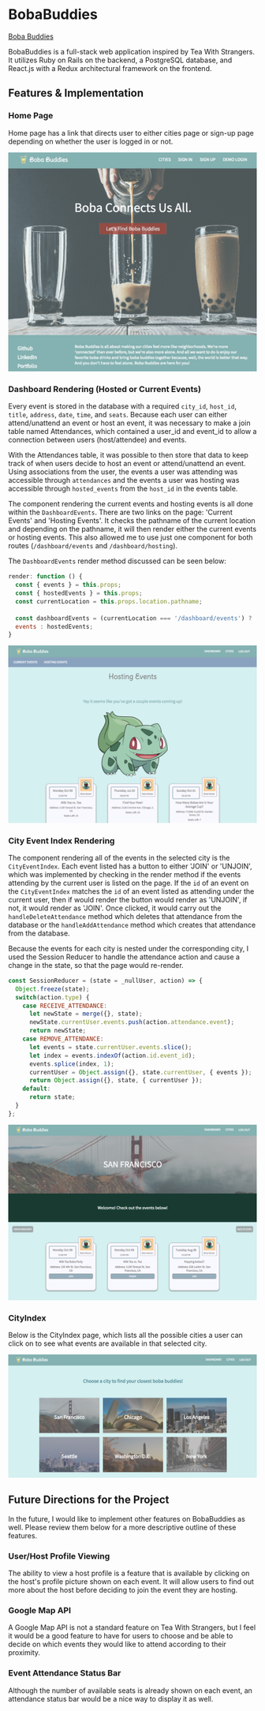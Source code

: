 # BobaBuddies

[Boba Buddies][heroku]

[heroku]: https://bobabuddies.herokuapp.com/#/

BobaBuddies is a full-stack web application inspired by Tea With Strangers. It utilizes Ruby on Rails on the backend, a PostgreSQL database, and React.js with a Redux architectural framework on the frontend.  

## Features & Implementation

### Home Page

Home page has a link that directs user to either cities page or sign-up page depending on whether the user is logged in or not.

![image of home page](docs/wireframes/homepage.png)

### Dashboard Rendering (Hosted or Current Events)

Every event is stored in the database with a required `city_id`, `host_id`, `title`, `address`, `date`, `time`, and `seats`. Because each user can either attend/unattend an event or host an event, it was necessary to make a join table named Attendances, which contained a user_id and event_id to allow a connection between users (host/attendee) and events.

With the Attendances table, it was possible to then store that data to keep track of when users decide to host an event or attend/unattend an event. Using associations from the user, the events a user was attending was accessible through `attendances` and the events a user was hosting was accessible through `hosted_events` from the `host_id` in the events table.

The component rendering the current events and hosting events is all done within the `DashboardEvents`. There are two links on the page: 'Current Events' and 'Hosting Events'. It checks the pathname of the current location and depending on the pathname, it will then render either the current events or hosting events. This also allowed me to use just one component for both routes (`/dashboard/events` and `/dashboard/hosting`).

The `DashboardEvents` render method discussed can be seen below:

```javascript
render: function () {
  const { events } = this.props;
  const { hostedEvents } = this.props;
  const currentLocation = this.props.location.pathname;

  const dashboardEvents = (currentLocation === '/dashboard/events') ?
  events : hostedEvents;
}
```
![image of dashboard events](docs/wireframes/dashboard.png)

### City Event Index Rendering

The component rendering all of the events in the selected city is the `CityEventIndex`. Each event listed has a button to either 'JOIN' or 'UNJOIN', which was implemented by checking in the render method if the events attending by the current user is listed on the page. If the `id` of an event on the `CityEventIndex` matches the `id` of an event listed as attending under the current user, then if would render the button would render as 'UNJOIN', if not, it would render as 'JOIN'. Once clicked, it would carry out the `handleDeleteAttendance` method which deletes that attendance from the database or the `handleAddAttendance` method which creates that attendance from the database.

Because the events for each city is nested under the corresponding city, I used the Session Reducer to handle the attendance action and cause a change in the state, so that the page would re-render.

```javascript
const SessionReducer = (state = _nullUser, action) => {
  Object.freeze(state);
  switch(action.type) {
    case RECEIVE_ATTENDANCE:
      let newState = merge({}, state);
      newState.currentUser.events.push(action.attendance.event);
      return newState;
    case REMOVE_ATTENDANCE:
      let events = state.currentUser.events.slice();
      let index = events.indexOf(action.id.event_id);
      events.splice(index, 1);
      currentUser = Object.assign({}, state.currentUser, { events });
      return Object.assign({}, state, { currentUser });
    default:
      return state;
  }
};
```
<!--
For the `handleDeleteAttendance` method, the `id` of the event to delete is passed in instead of the attendance because it allowed me to easily have all of the information about the event, providing me with a way to easily edit the number of seats in the event as well. -->


![CityEventIndex](docs/wireframes/CityEventIndex.png)

### CityIndex

Below is the CityIndex page, which lists all the possible cities a user can click on to see what events are available in that selected city.

![CityIndex](docs/wireframes/CityIndex.png)

## Future Directions for the Project

In the future, I would like to implement other features on BobaBuddies as well. Please review them below for a more descriptive outline of these features.

### User/Host Profile Viewing

The ability to view a host profile is a feature that is available by clicking on the host's profile picture shown on each event.
It will allow users to find out more about the host before deciding to join the event they are hosting.

### Google Map API

A Google Map API is not a standard feature on Tea With Strangers, but I feel it would be a good feature to have for users to choose and be able to decide on which events they would like to attend according to their proximity.

### Event Attendance Status Bar

Although the number of available seats is already shown on each event, an attendance status bar would be a nice way to display it as well.
